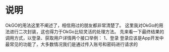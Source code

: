 # 说明
OkGO的用法这里不阐述了，相信用过的朋友都非常清楚了。
这里我对OkGo的用法进行二次封装，这也得力于OkGo比较灵活的处理方法。
先来看一下最终结果的调用方式，以登录、获取用户详情两个接口举例：
1、登录
登录应该是App开发中最常见的功能了，大多数情况我们是通过传入账号和密码进行请求的
